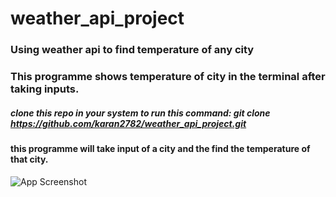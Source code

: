 # weather_api_project
### Using weather api to find temperature of any city

### This programme shows temperature of city in the terminal after taking inputs.

##### clone this repo in your system to run this command: git clone https://github.com/karan2782/weather_api_project.git

#### this programme will take input of a city and the find the temperature of that city.
![App Screenshot]()


